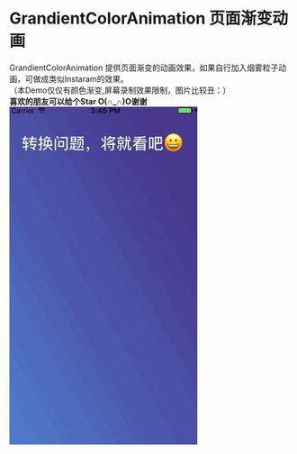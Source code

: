 # GrandientColorAnimation 页面渐变动画
GrandientColorAnimation 提供页面渐变的动画效果，如果自行加入烟雾粒子动画，可做成类似Instaram的效果。  
（本Demo仅仅有颜色渐变,屏幕录制效果限制，图片比较丑：）
<br/>
**喜欢的朋友可以给个Star O(∩_∩)O谢谢**
![image](https://github.com/DreamYu/GrandientColorAnimation/blob/master/grandientImage.gif)  
